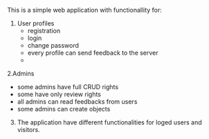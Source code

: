 This is a simple web application with functionallity for:
1. User profiles
   - registration
   - login
   - change password
   - every profile can send feedback to the server
   - 
2.Admins
   - some admins have full CRUD rights
   - some have only review rights
   - all admins can read feedbacks from users
   - some admins can create objects
3. The application have different functionalities for loged users and visitors.
